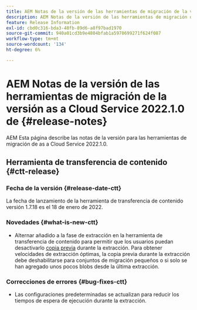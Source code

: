 ```yaml
---
title: AEM Notas de la versión de las herramientas de migración de la versión as a Cloud Service 2022.1.0 de
description: AEM Notas de la versión de las herramientas de migración de la versión as a Cloud Service 2022.1.0 de
feature: Release Information
exl-id: cbd0c316-bda3-48fb-89d6-a8f97bad1970
source-git-commit: 940a01cd3b9e4804bfab1a5970699271f624f087
workflow-type: tm+mt
source-wordcount: '134'
ht-degree: 6%

---
```


# AEM Notas de la versión de las herramientas de migración de la versión as a Cloud Service 2022.1.0 de {#release-notes}

AEM Esta página describe las notas de la versión para las herramientas de migración de as a Cloud Service 2022.1.0.

## Herramienta de transferencia de contenido {#ctt-release}

### Fecha de la versión {#release-date-ctt}

La fecha de lanzamiento de la herramienta de transferencia de contenido versión 1.7.18 es el 18 de enero de 2022.

### Novedades {#what-is-new-ctt}

* Alternar añadido a la fase de extracción en la herramienta de transferencia de contenido para permitir que los usuarios puedan desactivarlo [copia previa](https://experienceleague.adobe.com/docs/experience-manager-cloud-service/moving/cloud-migration/content-transfer-tool/handling-large-content-repositories.html?lang=en) durante la extracción. Para obtener velocidades de extracción óptimas, la copia previa durante la extracción debe deshabilitarse para conjuntos de migración pequeños o si solo se han agregado unos pocos blobs desde la última extracción.

### Correcciones de errores {#bug-fixes-ctt}

* Las configuraciones predeterminadas se actualizan para reducir los tiempos de espera de ejecución durante la extracción.
